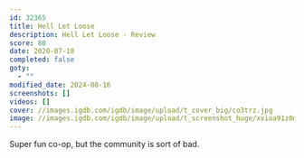 ```yaml
---
id: 32365
title: Hell Let Loose
description: Hell Let Loose - Review
score: 80
date: 2020-07-10
completed: false
goty:
  - ""
modified_date: 2024-08-16
screenshots: []
videos: []
cover: //images.igdb.com/igdb/image/upload/t_cover_big/co3trz.jpg
image: //images.igdb.com/igdb/image/upload/t_screenshot_huge/xvioa91z0mengct2soj2.jpg
---
```

Super fun co-op, but the community is sort of bad.